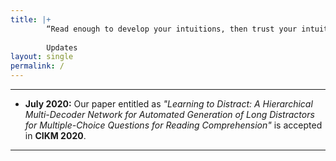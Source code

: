```yaml
---
title: |+
        “Read enough to develop your intuitions, then trust your intuitions.” -Geoffrey Hinton  
        
        Updates
layout: single
permalink: /
---
```


---
- **July 2020:** Our paper entitled as _"Learning to Distract: A Hierarchical Multi-Decoder Network for Automated Generation of Long Distractors for Multiple-Choice Questions for Reading Comprehension"_ is accepted in **CIKM 2020**.

---


